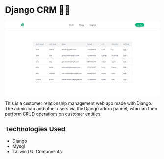 # Django CRM 🧑‍💼

 ![hero](https://github.com/anav5704/django-crm/blob/main/docs/hero.png)

 This is a customer relationship management web app made with Django. The admin can add other users via the Django admin pannel, who can then perform CRUD operations on customer entities.

 ## Technologies Used
 - Django
 - Mysql
 - Tailwind UI Components
